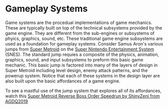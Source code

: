 # Gameplay Systems

Game systems are the procedual implementations of game mechanics. 
These are typically built on top of the technical subsystems provided by the game engine. 
They are different from the sub-engines or subsystems of phyics, graphics, sound, etc.
These traditional game engine subsystems are used as a foundation for gameplay systems.
Consider Samus Aron's various jumps from [Super Metroid](https://www.metroidwiki.org/wiki/Super_Metroid) on the [Super Nintendo Entertainment System](https://en.wikipedia.org/wiki/Super_Nintendo_Entertainment_System) (SNES). 
The standard jump requies a composite of the physics, animation, graphics, sound, and input subsystems to preform this basic game mechanic.
This basic jump is factored into many of the layers of design in Super Metroid including level design, enemy attack patterns, and the powerup system.
Notice that each of these systems in the design layer are also built upon the basic affordances of a game engine. 

To see a mastful use of the jump system that explores all of its affordances, watch this [Super Metroid Reverse Boss Order Speedrun by ShinyZeni from AGDQ2019](https://www.youtube.com/watch?v=rbyV3MCR9xk)


## 

